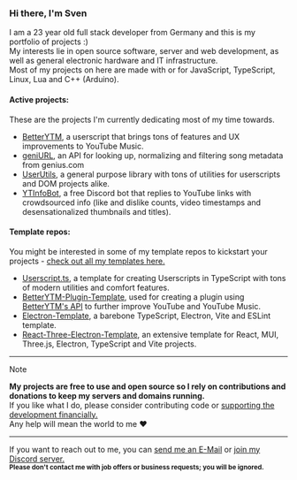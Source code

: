 ### Hi there, I'm Sven
I am a 23 year old full stack developer from Germany and this is my portfolio of projects :)  
My interests lie in open source software, server and web development, as well as general electronic hardware and IT infrastructure.  
Most of my projects on here are made with or for JavaScript, TypeScript, Linux, Lua and C++ (Arduino).  
  
#### Active projects:
These are the projects I'm currently dedicating most of my time towards.
- [BetterYTM](https://github.com/Sv443/BetterYTM), a userscript that brings tons of features and UX improvements to YouTube Music.
- [geniURL](https://github.com/Sv443/geniURL), an API for looking up, normalizing and filtering song metadata from genius.com
- [UserUtils](https://github.com/Sv443-Network/UserUtils), a general purpose library with tons of utilities for userscripts and DOM projects alike.
- [YTInfoBot](https://github.com/Sv443/YTInfoBot), a free Discord bot that replies to YouTube links with crowdsourced info (like and dislike counts, video timestamps and desensationalized thumbnails and titles).

#### Template repos:
You might be interested in some of my template repos to kickstart your projects - [check out all my templates here.](https://github.com/Sv443?tab=repositories&q=&type=template)
- [Userscript.ts](https://github.com/Sv443/Userscript.ts), a template for creating Userscripts in TypeScript with tons of modern utilities and comfort features.
- [BetterYTM-Plugin-Template](https://github.com/Sv443/BetterYTM-Plugin-Template), used for creating a plugin using [BetterYTM's API](https://github.com/Sv443/BetterYTM/blob/main/contributing.md#developing-a-plugin-that-interfaces-with-betterytm) to further improve YouTube and YouTube Music.
- [Electron-Template](https://github.com/Sv443/Electron-Template), a barebone TypeScript, Electron, Vite and ESLint template.
- [React-Three-Electron-Template](https://github.com/Sv443/React-Three-Electron-Template), an extensive template for React, MUI, Three.js, Electron, TypeScript and Vite projects.

---

> [!NOTE]  
> **My projects are free to use and open source so I rely on contributions and donations to keep my servers and domains running.**  
> If you like what I do, please consider contributing code or [supporting the development financially.](https://github.com/sponsors/Sv443)  
> Any help will mean the world to me ❤️
  
<!-- TODO: add this workflow once I get some monthly sponsors: https://github.com/JamesIves/github-sponsors-readme-action -->

<!-- Massive thanks to my sponsors ❤  
<a href="https://github.com/CrazyMarvin" title="CrazyMarvin"><img src="https://github.com/CrazyMarvin.png" width="50" height="50" /></a>

--->

---

If you want to reach out to me, you can [send me an E-Mail](mailto:%63%6F%6E%74%61%63%74%40%73%76%34%34%33%2E%6E%65%74) or [join my Discord server.](https://dc.sv443.net/)  
<sub><b>Please don't contact me with job offers or business requests; you will be ignored.</b></sub>
